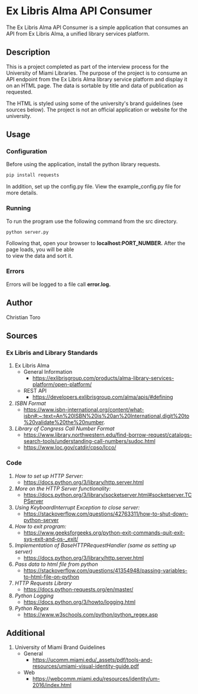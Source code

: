 # Ex Libris Alma API Consumer
The Ex Libris Alma API Consumer is a simple application that consumes an API from Ex Libris Alma, a unified library services platform.

## Description
This is a project completed as part of the interview process for the University of Miami Libraries. The purpose of the project is to consume an API endpoint from the Ex Libris Alma library service platform and display it on an HTML page. The data is sortable by title and data of publication as requested.  

The HTML is styled using some of the university's brand guidelines (see sources below). The project is not an official application or website for the university.

## Usage

### Configuration
Before using the application, install the python library requests.
```bash
pip install requests
```
In addition, set up the config.py file. View the example_config.py file for more details.

### Running
To run the program use the following command from the src directory.
```bash
python server.py
```
Following that, open your browser to __localhost:PORT_NUMBER.__ After the page loads, you will be able  
to view the data and sort it.

### Errors
Errors will be logged to a file call __error.log.__ 

## Author
Christian Toro

## Sources
### Ex Libris and Library Standards
1. Ex Libris Alma
    - General Information
        - https://exlibrisgroup.com/products/alma-library-services-platform/open-platform/
    - REST API
        - https://developers.exlibrisgroup.com/alma/apis/#defining
2. _ISBN Format_
    - https://www.isbn-international.org/content/what-isbn#:~:text=An%20ISBN%20is%20an%20International,digit%20to%20validate%20the%20number.
3. _Library of Congress Call Number Format_
    - https://www.library.northwestern.edu/find-borrow-request/catalogs-search-tools/understanding-call-numbers/sudoc.html
    - https://www.loc.gov/catdir/cpso/lcco/

### Code
1. _How to set up HTTP Server:_
    - https://docs.python.org/3/library/http.server.html  
2. _More on the HTTP Server functionality:_ 
    - https://docs.python.org/3/library/socketserver.html#socketserver.TCPServer
3. _Using KeyboardInterrupt Exception to close server:_
    - https://stackoverflow.com/questions/42763311/how-to-shut-down-python-server
4. _How to exit program:_
    - https://www.geeksforgeeks.org/python-exit-commands-quit-exit-sys-exit-and-os-_exit/
5. _Implementation of BaseHTTPRequestHandler (same as setting up server)_
    - https://docs.python.org/3/library/http.server.html
6. _Pass data to html file from python_
    - https://stackoverflow.com/questions/41354948/passing-variables-to-html-file-on-python
7. _HTTP Requests Library_
    - https://docs.python-requests.org/en/master/
8. _Python Logging_
    - https://docs.python.org/3/howto/logging.html
9. _Python Regex_
    - https://www.w3schools.com/python/python_regex.asp

## Additional
1. University of Miami Brand Guidelines
    - General
        - https://ucomm.miami.edu/_assets/pdf/tools-and-resources/umiami-visual-identity-guide.pdf
    - Web
        - https://webcomm.miami.edu/resources/identity/um-2016/index.html